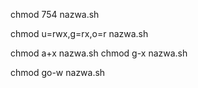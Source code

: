 chmod 754 nazwa.sh

chmod u=rwx,g=rx,o=r nazwa.sh

chmod a+x nazwa.sh
chmod g-x nazwa.sh

chmod go-w nazwa.sh